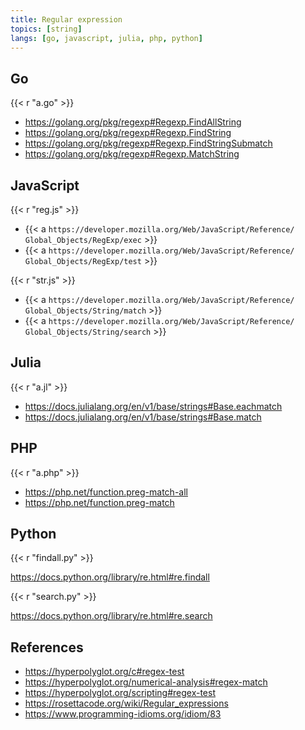 ```yaml
---
title: Regular expression
topics: [string]
langs: [go, javascript, julia, php, python]
---
```


## Go

{{< r "a.go" >}}

- <https://golang.org/pkg/regexp#Regexp.FindAllString>
- <https://golang.org/pkg/regexp#Regexp.FindString>
- <https://golang.org/pkg/regexp#Regexp.FindStringSubmatch>
- <https://golang.org/pkg/regexp#Regexp.MatchString>

## JavaScript

{{< r "reg.js" >}}

- {{< a `https://developer.mozilla.org/Web/JavaScript/Reference/
   Global_Objects/RegExp/exec` >}}
- {{< a `https://developer.mozilla.org/Web/JavaScript/Reference/
   Global_Objects/RegExp/test` >}}

{{< r "str.js" >}}

- {{< a `https://developer.mozilla.org/Web/JavaScript/Reference/
   Global_Objects/String/match` >}}
- {{< a `https://developer.mozilla.org/Web/JavaScript/Reference/
   Global_Objects/String/search` >}}

## Julia

{{< r "a.jl" >}}

- <https://docs.julialang.org/en/v1/base/strings#Base.eachmatch>
- <https://docs.julialang.org/en/v1/base/strings#Base.match>

## PHP

{{< r "a.php" >}}

- <https://php.net/function.preg-match-all>
- <https://php.net/function.preg-match>

## Python

{{< r "findall.py" >}}

<https://docs.python.org/library/re.html#re.findall>

{{< r "search.py" >}}

<https://docs.python.org/library/re.html#re.search>

## References

- <https://hyperpolyglot.org/c#regex-test>
- <https://hyperpolyglot.org/numerical-analysis#regex-match>
- <https://hyperpolyglot.org/scripting#regex-test>
- <https://rosettacode.org/wiki/Regular_expressions>
- <https://www.programming-idioms.org/idiom/83>
